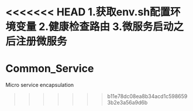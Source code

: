 <<<<<<< HEAD
1.获取env.sh配置环境变量
2.健康检查路由
3.微服务启动之后注册微服务
=======
# Common_Service
Micro service encapsulation
>>>>>>> b11e78dc08ea8b34acd1c5986593b2e3a56a9d6b
